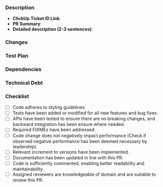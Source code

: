 ### Description
* **ClickUp Ticket ID Link**: 
* **PR Summary**:
* **Detailed description (2-3 sentences)**:

### Changes
<!-- List all major filepaths affected by this change and briefly explain the nature of the change in each (file/folder). -->

### Test Plan
<!-- Describe what testing strategy was implemented to ensure this change is working perfectly. -->

### Dependencies
<!-- List any dependencies that have been introduced, removed or updated. Just write None if not applicable. -->

### Technical Debt
<!-- 
List any technical debt that may have been introduced by this change and suggest future mitigation strategies.
Just write None if not applicable. 
-->

### Checklist
- [ ] Code adheres to styling guidelines.
- [ ] Tests have been added or modified for all new features and bug fixes.
- [ ] APIs have been tested to ensure there are no breaking changes, and backward integration has been ensure where needed.
- [ ] Required FIXMEs have been addressed.
- [ ] Code change does not negatively impact performance (Check if observed negative performance has been deemed necessary by leadership).
- [ ] Relevant increment to versions have been implemented.
- [ ] Documentation has been updated in line with this PR.
- [ ] Code is sufficiently commented, enabling better readability and maintainability.
- [ ] Assigned reviewers are knowledgeable of domain and are suitable to review this PR. 
